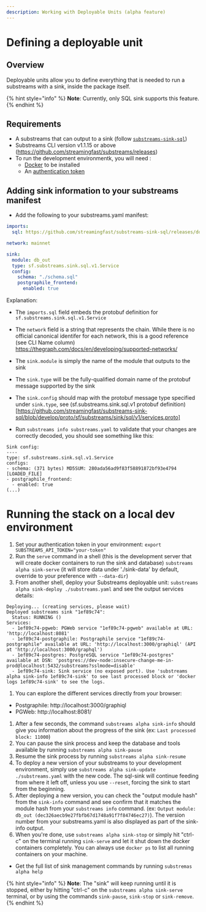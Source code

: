 ```yaml
---
description: Working with Deployable Units (alpha feature)
---
```


# Defining a deployable unit

## Overview

Deployable units allow you to define everything that is needed to run a substreams with a sink, inside the package itself.

{% hint style="info" %}
**Note**: Currently, only SQL sink supports this feature.
{% endhint %}

## Requirements

* A substreams that can output to a sink (follow [`substreams-sink-sql`](https://substreams.streamingfast.io/developers-guide/sink-targets/substreams-sink-sql.md))
* Substreams CLI version v1.1.15 or above (https://github.com/streamingfast/substreams/releases)
* To run the development environmentk, you will need :
  * [Docker](https://docs.docker.com/engine/install/) to be installed
  * An [authentication token](https://substreams.streamingfast.io/reference-and-specs/authentication)

## Adding sink information to your substreams manifest

* Add the following to your substreams.yaml manifest:

```yaml
imports:
  sql: https://github.com/streamingfast/substreams-sink-sql/releases/download/protodefs-v1.0.3/substreams-sink-sql-protodefs-v1.0.3.spkg

network: mainnet

sink:
  module: db_out
  type: sf.substreams.sink.sql.v1.Service
  config:
    schema: "./schema.sql"
    postgraphile_frontend:
      enabled: true
```

Explanation:
  * The `imports.sql` field embeds the protobuf definition for `sf.substreams.sink.sql.v1.Service`
  * The `network` field is a string that represents the chain. While there is no official canonical identifer for each network, this is a good reference (see CLI Name column) https://thegraph.com/docs/en/developing/supported-networks/
  * The `sink.module` is simply the name of the module that outputs to the sink
  * The `sink.type` will be the fully-qualified domain name of the protobuf message supported by the sink
  * The `sink.config` should map with the protobuf message type specified under `sink.type`, see (sf.substreams.sink.sql.v1 protobuf definition)[https://github.com/streamingfast/substreams-sink-sql/blob/develop/proto/sf/substreams/sink/sql/v1/services.proto]

* Run `substreams info substreams.yaml` to validate that your changes are correctly decoded, you should see something like this:
```
Sink config:
----
type: sf.substreams.sink.sql.v1.Service
configs:
- schema: (371 bytes) MD5SUM: 280ada56ad9f83f58891872bf93e4794 [LOADED_FILE]
- postgraphile_frontend:
  - enabled: true
(...)
```

# Running the stack on a local dev environment

1. Set your authentication token in your environment: `export SUBSTREAMS_API_TOKEN="your-token"`
1. Run the `serve` command in a shell (this is the development server that will create docker containers to run the sink and database) `substreams alpha sink-serve` (it will store data under './sink-data' by default, override to your preference with `--data-dir`)
1. From another shell, deploy your Substreams deployable unit: `substreams alpha sink-deploy ./substreams.yaml` and see the output services details:
```
Deploying... (creating services, please wait)
Deployed substreams sink "1ef89c74":
  Status: RUNNING ()
Services:
  - 1ef89c74-pgweb: PGWeb service "1ef89c74-pgweb" available at URL: 'http://localhost:8081'
  - 1ef89c74-postgraphile: Postgraphile service "1ef89c74-postgraphile" available at URL: 'http://localhost:3000/graphiql' (API at 'http://localhost:3000/graphql')
  - 1ef89c74-postgres: PostgreSQL service "1ef89c74-postgres" available at DSN: 'postgres://dev-node:insecure-change-me-in-prod@localhost:5432/substreams?sslmode=disable'
  - 1ef89c74-sink: Sink service (no exposed port). Use 'substreams alpha sink-info 1ef89c74-sink' to see last processed block or 'docker logs 1ef89c74-sink' to see the logs.
```

1. You can explore the different services directly from your browser:
  * Postgraphile: http://localhost:3000/graphiql
  * PGWeb: http://localhost:8081/
1. After a few seconds, the command `substreams alpha sink-info` should give you information about the progress of the sink (ex: `Last processed block: 11000`)
1. You can pause the sink process and keep the database and tools available by running `substreams alpha sink-pause`
1. Resume the sink process by running `substreams alpha sink-resume`
1. To deploy a new version of your substreams to your development environment, simply use `substreams alpha sink-update ./substreams.yaml` with the new code. The sql-sink will continue feeding from where it left off, unless you use `--reset`, forcing the sink to start from the beginning.
1. After deploying a new version, you can check the "output module hash" from the `sink-info` command and see confirm that it matches the module hash from your `substreams info` command. (ex: `Output module: db_out (dec326aecb9e27fbfb67d1748a91f7f84746ec27)`). The version number from your substreams.yaml is also displayed as part of the sink-info output.
1. When you're done, use `substreams alpha sink-stop` or simply hit "ctrl-c" on the terminal running `sink-serve` and let it shut down the docker containers completely. You can always use `docker ps` to list all running containers on your machine.
* Get the full list of sink management commands by running `substremas alpha help`

{% hint style="info" %}
**Note**: The "sink" will keep running until it is stopped, either by hitting "ctrl-c" on the `substreams alpha sink-serve` terminal, or by using the commands `sink-pause`, `sink-stop` or `sink-remove`.
{% endhint %}

